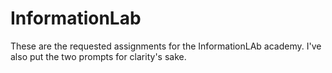 # InformationLab


These are the requested assignments for the InformationLAb academy. I've also put the two prompts for clarity's sake.
